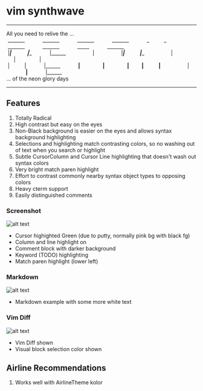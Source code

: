 # vim synthwave

***
All you need to relive the ...  
&nbsp;_______ &nbsp; &nbsp; &nbsp; &nbsp; &nbsp; &nbsp;_______ &nbsp; &nbsp; &nbsp; &nbsp; &nbsp; &nbsp;_______ &nbsp; &nbsp; &nbsp; &nbsp; &nbsp; &nbsp;_______ &nbsp; &nbsp; &nbsp; &nbsp; &nbsp; &nbsp;_ &nbsp; &nbsp; &nbsp; &nbsp; &nbsp;_ &nbsp; &nbsp; &nbsp; &nbsp; &nbsp; &nbsp;_______ &nbsp; &nbsp; &nbsp; &nbsp; &nbsp; &nbsp;_______ &nbsp; &nbsp; &nbsp; &nbsp; &nbsp; &nbsp;_____ &nbsp; &nbsp; &nbsp; &nbsp; &nbsp; &nbsp;_______  
&nbsp;|_____| &nbsp; &nbsp; &nbsp; &nbsp; &nbsp; &nbsp;&#9134;______ &nbsp; &nbsp; &nbsp; &nbsp; &nbsp; &nbsp;|______ &nbsp; &nbsp; &nbsp; &nbsp; &nbsp; &nbsp; &nbsp; &nbsp; &nbsp;| &nbsp; &nbsp; &nbsp; &nbsp; &nbsp; &nbsp; &nbsp; &nbsp; &nbsp;|_____| &nbsp; &nbsp; &nbsp; &nbsp; &nbsp; &nbsp;|______ &nbsp; &nbsp; &nbsp; &nbsp; &nbsp; &nbsp; &nbsp; &nbsp; &nbsp;| &nbsp; &nbsp; &nbsp; &nbsp; &nbsp; &nbsp; &nbsp; &nbsp; &nbsp; &nbsp; &nbsp;| &nbsp; &nbsp; &nbsp; &nbsp; &nbsp; &nbsp; &nbsp; &nbsp;| &nbsp; &nbsp; &nbsp; &nbsp; &nbsp; &nbsp;  
&nbsp;| &nbsp; &nbsp; &nbsp; &nbsp; &nbsp;| &nbsp; &nbsp; &nbsp; &nbsp; &nbsp; &nbsp;|______ &nbsp; &nbsp; &nbsp; &nbsp; &nbsp; &nbsp;______| &nbsp; &nbsp; &nbsp; &nbsp; &nbsp; &nbsp; &nbsp; &nbsp; &nbsp;| &nbsp; &nbsp; &nbsp; &nbsp; &nbsp; &nbsp; &nbsp; &nbsp; &nbsp;| &nbsp; &nbsp; &nbsp; &nbsp; &nbsp;| &nbsp; &nbsp; &nbsp; &nbsp; &nbsp; &nbsp;|______ &nbsp; &nbsp; &nbsp; &nbsp; &nbsp; &nbsp; &nbsp; &nbsp; &nbsp;| &nbsp; &nbsp; &nbsp; &nbsp; &nbsp; &nbsp; &nbsp; &nbsp; &nbsp;__|__ &nbsp; &nbsp; &nbsp; &nbsp; &nbsp; &nbsp;|______ &nbsp;  
... of the neon glory days
***

## Features
1. Totally Radical
2. High contrast but easy on the eyes
3. Non-Black background is easier on the eyes and allows syntax background highlighting
4. Selections and highlighting match contrasting colors, so no washing out of text when you search or highlight
5. Subtle CursorColumn and Cursor Line highlighting that doesn't wash out syntax colors
6. Very bright match paren highlight
7. Effort to contrast commonly nearby syntax object types to opposing colors
8. Heavy cterm support
9. Easily distinguished comments

### Screenshot
![alt text](https://github.com/TroyFletcher/vim-colors-synthwave/raw/master/vim-color-synthwave1.png "Screenshot 1")
- Cursor highighted Green (due to putty, normally pink bg with black fg)
- Column and line highlight on
- Comment block with darker background
- Keyword (TODO) highlighting
- Match paren highlight (lower left)

### Markdown
![alt text](https://github.com/TroyFletcher/vim-colors-synthwave/raw/master/vim-color-synthwave3.png "Screenshot 3")
- Markdown example with some more white text

### Vim Diff
![alt text](https://github.com/TroyFletcher/vim-colors-synthwave/raw/master/vim-color-synthwave2.png "Screenshot 2")
- Vim Diff shown
- Visual block selection color shown

## Airline Recommendations
1. Works well with AirlineTheme kolor

